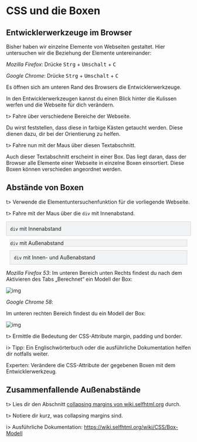 # CSS und die Boxen


## Entwicklerwerkzeuge im Browser

Bisher haben wir einzelne Elemente von Webseiten gestaltet. Hier untersuchen wir die Beziehung der Elemente untereinander:

*Mozilla Firefox*: Drücke <kbd>Strg</kbd> + <kbd>Umschalt</kbd> + <kbd>C</kbd>

*Google Chrome*: Drücke <kbd>Strg</kbd> + <kbd>Umschalt</kbd> + <kbd>C</kbd>

Es öffnen sich am unteren Rand des Browsers die Entwicklerwerkzeuge.

In den Entwicklerwerkzeugen kannst du einen Blick hinter die Kulissen werfen und die Webseite für dich verändern.

t> Fahre über verschiedene Bereiche der Webseite.

Du wirst feststellen, dass diese in farbige Kästen getaucht werden. Diese dienen dazu, dir bei der Orientierung zu helfen.

t> Fahre nun mit der Maus über diesen Textabschnitt. 					

Auch dieser Textabschnitt erscheint in einer Box. Das liegt daran, dass der Browser alle Elemente einer Webseite in einzelne Boxen einsortiert. Diese Boxen können verschieden angeordnet werden.

## Abstände von Boxen

t> Verwende die Elementuntersuchenfunktion für die vorliegende Webseite.

t> Fahre mit der Maus über die `div` mit Innenabstand.

<div class="panel panel-default"><div class="panel-body"><div style="padding: 10px; background: none repeat scroll 0 0 #F1F3F4; border: 1px solid #d5d5d5;"><code>div</code> mit Innenabstand</div><div style="margin: 10px; background: none repeat scroll 0 0 #F1F3F4; border: 1px solid #d5d5d5;"><code>div</code> mit Außenabstand</div><div style="padding: 10px; margin: 10px; background: none repeat scroll 0 0 #F1F3F4; border: 1px solid #d5d5d5;"><code>div</code> mit Innen- und Außenabstand</div></div></div>

*Mozilla Firefox 53*:  Im unteren Bereich unten Rechts findest du nach dem Aktivieren des Tabs „Berechnet“ ein Modell der Box:

![img](/img/09-1.png)

*Google Chrome 58*:

Im unteren rechten Bereich findest du ein Modell der Box:

![img](/img/09-2.png)

t> Ermittle die Bedeutung der CSS-Attribute margin, padding und border.

i> Tipp: Ein Englischwörterbuch oder die ausführliche Dokumentation helfen dir notfalls weiter.

Experten: Verändere die CSS-Attribute der gegebenen Boxen mit dem Entwicklerwerkzeug.

## Zusammenfallende Außenabstände

t> Lies dir den Abschnitt [collapsing margins von wiki.selfhtml.org](https://wiki.selfhtml.org/wiki/CSS/Box-Modell#Zusammenfallende_Au.C3.9Fenabst.C3.A4nde_.28collapsing_margins.29) durch.

t> Notiere dir kurz, was collapsing margins sind.

i> Ausführliche Dokumentation: <https://wiki.selfhtml.org/wiki/CSS/Box-Modell>